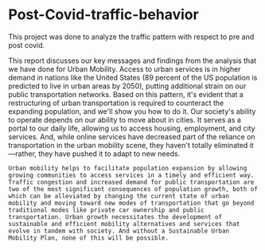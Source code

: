 # Post-Covid-traffic-behavior
This project was done to analyze the traffic pattern with respect to pre and post covid.

This report discusses our key messages and findings from the analysis that we have done for Urban Mobility. Access to urban services is in higher demand in nations like the United States (89 percent of the US population is predicted to live in urban areas by 2050), putting additional strain on our public transportation networks. Based on this pattern, it's evident that a restructuring of urban transportation is required to counteract the expanding population, and we'll show you how to do it. Our society's ability to operate depends on our ability to move about in cities. It serves as a portal to our daily life, allowing us to access housing, employment, and city services. And, while online services have decreased part of the reliance on transportation in the urban mobility scene, they haven't totally eliminated it—rather, they have pushed it to adapt to new needs.

	Urban mobility helps to facilitate population expansion by allowing growing communities to access services in a timely and efficient way. Traffic congestion and increased demand for public transportation are two of the most significant consequences of population growth, both of which can be alleviated by changing the current state of urban mobility and moving toward new modes of transportation that go beyond traditional modes like private car ownership and public transportation. Urban growth necessitates the development of sustainable and efficient mobility alternatives and services that evolve in tandem with society. And without a Sustainable Urban Mobility Plan, none of this will be possible.
